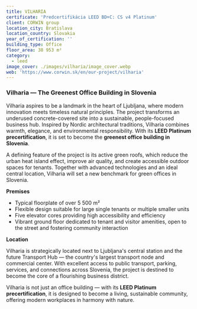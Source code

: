 ```yaml
---
title: VILHARIA
certificate: 'Predcertifikácia LEED BD+C: CS v4 Platinum'
client: CORWIN group
location_city: Bratislava
location_country: Slovakia
year_of_certification: ''
building_type: Office
floor_area: 38 953 m²
category:
  - leed
image_cover: ./images/vilharia/image_cover.webp
web: 'https://www.corwin.sk/en/our-project/vilharia'
---
```


### Vilharia — The Greenest Office Building in Slovenia

Vilharia aspires to be a landmark in the heart of Ljubljana, where modern innovation meets timeless natural principles. The project transforms an underused concrete-covered site into a sustainable, people-focused business hub. Inspired by Nordic architectural traditions, Vilharia combines warmth, elegance, and environmental responsibility. With its **LEED Platinum precertification**, it is set to become the **greenest office building in Slovenia**.

A defining feature of the project is its active green roofs, which reduce the urban heat island effect, improve air quality, and create accessible outdoor spaces for tenants. Together with advanced technologies and an ideal central location, Vilharia will set a new benchmark for green offices in Slovenia.

**Premises**

- Typical floorplate of over 5 500 m²
- Flexible design suitable for large single tenants or multiple smaller units
- Five elevator cores providing high accessibility and efficiency
- Vibrant ground floor dedicated to tenant and visitor amenities, open to the street and fostering community interaction

**Location**

Vilharia is strategically located next to Ljubljana's central station and the future Transport Hub — the country's largest transport node and commercial center. With excellent access to public transport, parking, services, and connections across Slovenia, the project is destined to become the core of a flourishing business district.

Vilharia is not just an office building — with its **LEED Platinum precertification**, it is designed to become a living, sustainable community, offering modern workplaces in harmony with nature.
